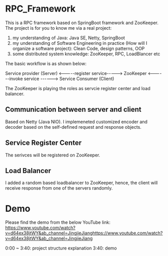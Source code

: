 # RPC_Framework

This is a RPC framework based on SpringBoot framework and ZooKeeper. The project is for you to know me via a real project:  
1) my understanding of Java: Java SE, Netty, SpringBoot 
2) my understanding of Software Engineering in practice (How will I organize a software project): Clean Code, design patterns, OOP  
3) some distributed system knowledge: ZooKeeper, RPC, LoadBlancer etc
 
The basic workflow is as shown below:

Service provider (Server) <-----register service-----> ZooKeeper <------invoke service ------> Service Consumer (Client)

The ZooKeeper is playing the roles as servcie register center and load balancer.

## Communication between server and client
Based on Netty (Java NIO). I implemeneted customized encoder and decoder based on the self-defined request and response objects.

## Service Register Center
The serivces will be registered on ZooKeeper. 

## Load Balancer
I added a random based loadbalancer to ZooKeeper, hence, the client will receive response from one of the servers randomly.

# Demo
Please find the demo from the below YouTube link:
https://www.youtube.com/watch?v=d64ex38jtWY&ab_channel=JingjieJianghttps://www.youtube.com/watch?v=d64ex38jtWY&ab_channel=JingjieJiang

0:00 ~ 3:40: project structure explanation
3:40: demo





